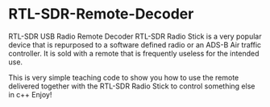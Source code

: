 # RTL-SDR-Remote-Decoder
RTL-SDR USB Radio Remote Decoder
RTL-SDR Radio Stick is a very popular device that is repurposed to a software defined radio or an ADS-B Air traffic controller.
It is sold with a remote that is frequently useless for the intended use.

This is very simple teaching code to show you how to use the remote
delivered together with the RTL-SDR Radio Stick to control something else in c++
Enjoy!
